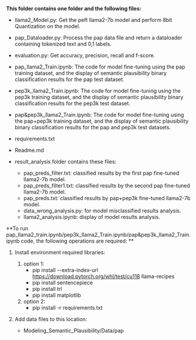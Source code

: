 **This folder contains one folder and the following files:**
* llama2_Model.py: Get the peft llama2-7b model and perform 8bit Quantization on the model.
* pap_Dataloader.py: Process the pap data file and return a dataloader containing tokenized text and 0,1 labels.
* evaluation.py: Get accuracy, precision, recall and f-score.
* pap_llama2_Train.ipynb: The code for model fine-tuning using the pap training dataset, and the display of semantic plausibility binary classification results for the pap test dataset.
* pep3k_llama2_Train.ipynb: The code for model fine-tuning using the pep3k training dataset, and the display of semantic plausibility binary classification results for the pep3k test dataset.
* pap&pep3k_llama2_Train.ipynb: The code for model fine-tuning using the pap+pep3k training dataset, and the display of semantic plausibility binary classification results for the pap and pep3k test datasets.
* requirements.txt
* Readme.md
* result_analysis folder contains these files:
    
    * pap_preds_filter.txt: classified results by the first pap fine-tuned llama2-7b model.
    * pap_preds_filter1.txt: classified results by the second pap fine-tuned llama2-7b model.
    * pap_preds.txt: classified results by pap+pep3k fine-tuned llama2-7b model.
    * data_wrong_analysis.py: for model misclassified results analysis.
    * llama2_analysis.ipynb: display of model results analysis.


**To run pap_llama2_train.ipynb/pep3k_llama2_Train.ipynb/pap&pep3k_llama2_Train.ipynb  code, the following operations are required: **
1. Install environment required libraries:
    1. option 1:
        * pip install --extra-index-url https://download.pytorch.org/whl/test/cu118 llama-recipes
        * pip install sentencepiece
        * pip install trl 
        * pip install matplotlib
    2. option 2:
        * pip install -r requirements.txt

2. Add data files to this location:
    * Modeling_Semantic_Plausibility/Data/pap

